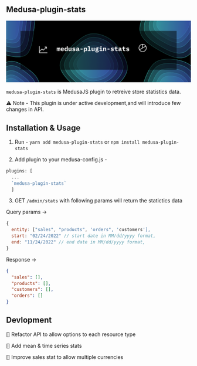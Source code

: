 ## Medusa-plugin-stats

![banner image](./banner.png)

`medusa-plugin-stats` is MedusaJS plugin to retreive store statistics data.

⚠️ Note - This plugin is under active development,and will introduce few changes in API.

## Installation & Usage

1. Run - `yarn add medusa-plugin-stats` or `npm install medusa-plugin-stats`

2. Add plugin to your medusa-config.js - 

```js
plugins: [
  ...
  `medusa-plugin-stats`
  ]
```
3. GET `/admin/stats` with following params will return the statictics data

Query params -> 
```js
{
  entity: ["sales", "products", 'orders", 'customers'],
  start: "02/24/2022" // start date in MM/dd/yyyy format,
  end: "11/24/2022" // end date in MM/dd/yyyy format,
}
```

Response -> 
```json
{
  "sales": [],
  "products": [],
  "customers": [],
  "orders": []
}
```

## Devlopment

[] Refactor API to allow options to each resource type

[] Add mean & time series stats

[] Improve sales stat to allow multiple currencies

